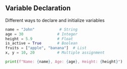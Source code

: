<!-- METADATA
{
  "title": "Python Variable Declaration",
  "tags": [
    "python",
    "variables",
    "io"
  ],
  "language": "python"
}
-->

## Variable Declaration
Different ways to declare and initialize variables
```python
name = "John"           # String
age = 30               # Integer
height = 5.9           # Float
is_active = True       # Boolean
fruits = ["apple", "banana"]  # List
x, y = 10, 20          # Multiple assignment

print(f"Name: {name}, Age: {age}, Height: {height}")
```